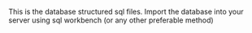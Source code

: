 This is the database structured sql files.
Import the database into your server using sql workbench (or any other preferable method) 
